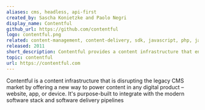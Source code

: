 ```yaml
---
aliases: cms, headless, api-first
created_by: Sascha Konietzke and Paolo Negri
display_name: Contentful
github_url: https://github.com/contentful
logo: contentful.png
related: content-management, content-delivery, sdk, javascript, php, java, python, ruby, dotnet, ios, android   
released: 2011
short_description: Contentful provides a content infrastructure that enables teams to power content in any digital product. 
topic: contentful
url: https://contentful.com
---
```

Contentful is a content infrastructure that is disrupting the legacy CMS market by offering a new way to power content in any digital product – website, app, or device. It's purpose-built to integrate with the modern software stack and software delivery pipelines
